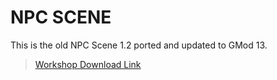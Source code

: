# NPC SCENE

This is the old NPC Scene 1.2 ported and updated to GMod 13.

> [Workshop Download Link](https://steamcommunity.com/sharedfiles/filedetails/?id=121182342)
